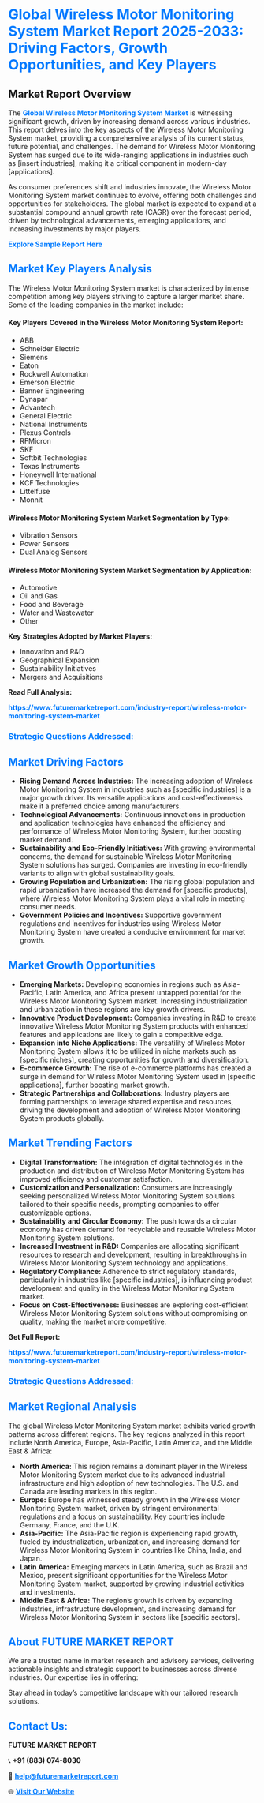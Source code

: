 <h1 style="color: #007BFF;">Global Wireless Motor Monitoring System Market Report 2025-2033: Driving Factors, Growth Opportunities, and Key Players</h1>

<section id="overview">
<h2>Market Report Overview</h2>
<p>The <a href="https://www.futuremarketreport.com/industry-report/wireless-motor-monitoring-system-market" style="color: #007BFF; text-decoration: none;"><strong>Global Wireless Motor Monitoring System Market</strong></a> is witnessing significant growth, driven by increasing demand across various industries. This report delves into the key aspects of the Wireless Motor Monitoring System market, providing a comprehensive analysis of its current status, future potential, and challenges. The demand for Wireless Motor Monitoring System has surged due to its wide-ranging applications in industries such as [insert industries], making it a critical component in modern-day [applications].</p>
<p>As consumer preferences shift and industries innovate, the Wireless Motor Monitoring System market continues to evolve, offering both challenges and opportunities for stakeholders. The global market is expected to expand at a substantial compound annual growth rate (CAGR) over the forecast period, driven by technological advancements, emerging applications, and increasing investments by major players.</p>
</section>

<section id="overview">
<p><a href="https://www.futuremarketreport.com/request-sample/reportId=90478" style="color: #007BFF; text-decoration: none;"><strong>Explore Sample Report Here</strong></a></p>
</section>

<section id="key-players">
<h2 style="color: #007BFF;">Market Key Players Analysis</h2>
<p>The Wireless Motor Monitoring System market is characterized by intense competition among key players striving to capture a larger market share. Some of the leading companies in the market include:</p>
<h4>Key Players Covered in the Wireless Motor Monitoring System Report:</h4>
<ul><li>ABB</li><li>Schneider Electric</li><li>Siemens</li><li>Eaton</li><li>Rockwell Automation</li><li>Emerson Electric</li><li>Banner Engineering</li><li>Dynapar</li><li>Advantech</li><li>General Electric</li><li>National Instruments</li><li>Plexus Controls</li><li>RFMicron</li><li>SKF</li><li>Softbit Technologies</li><li>Texas Instruments</li><li>Honeywell International</li><li>KCF Technologies</li><li>Littelfuse</li><li>Monnit</li></ul>
<h4>Wireless Motor Monitoring System Market Segmentation by Type:</h4>
<ul><li>Vibration Sensors</li><li>Power Sensors</li><li>Dual Analog Sensors</li></ul>

<h4>Wireless Motor Monitoring System Market Segmentation by Application:</h4>
<ul><li>Automotive</li><li>Oil and Gas</li><li>Food and Beverage</li><li>Water and Wastewater</li><li>Other</li></ul>
<p><strong>Key Strategies Adopted by Market Players:</strong></p>
<ul>
<li>Innovation and R&D</li>
<li>Geographical Expansion</li>
<li>Sustainability Initiatives</li>
<li>Mergers and Acquisitions</li>
</ul>
</section>

<section>
<p><strong>Read Full Analysis: </strong></p><a href="https://www.futuremarketreport.com/industry-report/wireless-motor-monitoring-system-market" style="color: #007BFF; text-decoration: none;"><strong>https://www.futuremarketreport.com/industry-report/wireless-motor-monitoring-system-market</strong></a>
<h3 style="color: #007BFF;">Strategic Questions Addressed:</h3>
</section>

<section id="driving-factors">
<h2 style="color: #007BFF;">Market Driving Factors</h2>
<ul>
<li><strong>Rising Demand Across Industries:</strong> The increasing adoption of Wireless Motor Monitoring System in industries such as [specific industries] is a major growth driver. Its versatile applications and cost-effectiveness make it a preferred choice among manufacturers.</li>
<li><strong>Technological Advancements:</strong> Continuous innovations in production and application technologies have enhanced the efficiency and performance of Wireless Motor Monitoring System, further boosting market demand.</li>
<li><strong>Sustainability and Eco-Friendly Initiatives:</strong> With growing environmental concerns, the demand for sustainable Wireless Motor Monitoring System solutions has surged. Companies are investing in eco-friendly variants to align with global sustainability goals.</li>
<li><strong>Growing Population and Urbanization:</strong> The rising global population and rapid urbanization have increased the demand for [specific products], where Wireless Motor Monitoring System plays a vital role in meeting consumer needs.</li>
<li><strong>Government Policies and Incentives:</strong> Supportive government regulations and incentives for industries using Wireless Motor Monitoring System have created a conducive environment for market growth.</li>
</ul>
</section>

<section id="growth-opportunities">
<h2 style="color: #007BFF;">Market Growth Opportunities</h2>
<ul>
<li><strong>Emerging Markets:</strong> Developing economies in regions such as Asia-Pacific, Latin America, and Africa present untapped potential for the Wireless Motor Monitoring System market. Increasing industrialization and urbanization in these regions are key growth drivers.</li>
<li><strong>Innovative Product Development:</strong> Companies investing in R&D to create innovative Wireless Motor Monitoring System products with enhanced features and applications are likely to gain a competitive edge.</li>
<li><strong>Expansion into Niche Applications:</strong> The versatility of Wireless Motor Monitoring System allows it to be utilized in niche markets such as [specific niches], creating opportunities for growth and diversification.</li>
<li><strong>E-commerce Growth:</strong> The rise of e-commerce platforms has created a surge in demand for Wireless Motor Monitoring System used in [specific applications], further boosting market growth.</li>
<li><strong>Strategic Partnerships and Collaborations:</strong> Industry players are forming partnerships to leverage shared expertise and resources, driving the development and adoption of Wireless Motor Monitoring System products globally.</li>
</ul>
</section>

<section id="trending-factors">
<h2 style="color: #007BFF;">Market Trending Factors</h2>
<ul>
<li><strong>Digital Transformation:</strong> The integration of digital technologies in the production and distribution of Wireless Motor Monitoring System has improved efficiency and customer satisfaction.</li>
<li><strong>Customization and Personalization:</strong> Consumers are increasingly seeking personalized Wireless Motor Monitoring System solutions tailored to their specific needs, prompting companies to offer customizable options.</li>
<li><strong>Sustainability and Circular Economy:</strong> The push towards a circular economy has driven demand for recyclable and reusable Wireless Motor Monitoring System solutions.</li>
<li><strong>Increased Investment in R&D:</strong> Companies are allocating significant resources to research and development, resulting in breakthroughs in Wireless Motor Monitoring System technology and applications.</li>
<li><strong>Regulatory Compliance:</strong> Adherence to strict regulatory standards, particularly in industries like [specific industries], is influencing product development and quality in the Wireless Motor Monitoring System market.</li>
<li><strong>Focus on Cost-Effectiveness:</strong> Businesses are exploring cost-efficient Wireless Motor Monitoring System solutions without compromising on quality, making the market more competitive.</li>
</ul>
</section>

<section>
<p><strong>Get Full Report: </strong></p><a href="https://www.futuremarketreport.com/industry-report/wireless-motor-monitoring-system-market" style="color: #007BFF; text-decoration: none;"><strong>https://www.futuremarketreport.com/industry-report/wireless-motor-monitoring-system-market</strong></a>
<h3 style="color: #007BFF;">Strategic Questions Addressed:</h3>
</section>


<section id="regional-analysis">
<h2 style="color: #007BFF;">Market Regional Analysis</h2>
<p>The global Wireless Motor Monitoring System market exhibits varied growth patterns across different regions. The key regions analyzed in this report include North America, Europe, Asia-Pacific, Latin America, and the Middle East & Africa:</p>
<ul>
<li><strong>North America:</strong> This region remains a dominant player in the Wireless Motor Monitoring System market due to its advanced industrial infrastructure and high adoption of new technologies. The U.S. and Canada are leading markets in this region.</li>
<li><strong>Europe:</strong> Europe has witnessed steady growth in the Wireless Motor Monitoring System market, driven by stringent environmental regulations and a focus on sustainability. Key countries include Germany, France, and the U.K.</li>
<li><strong>Asia-Pacific:</strong> The Asia-Pacific region is experiencing rapid growth, fueled by industrialization, urbanization, and increasing demand for Wireless Motor Monitoring System in countries like China, India, and Japan.</li>
<li><strong>Latin America:</strong> Emerging markets in Latin America, such as Brazil and Mexico, present significant opportunities for the Wireless Motor Monitoring System market, supported by growing industrial activities and investments.</li>
<li><strong>Middle East & Africa:</strong> The region’s growth is driven by expanding industries, infrastructure development, and increasing demand for Wireless Motor Monitoring System in sectors like [specific sectors].</li>
</ul>
</section>

<footer>
<h2 style="color: #007BFF;">About FUTURE MARKET REPORT</h2>
<p>We are a trusted name in market research and advisory services, delivering actionable insights and strategic support to businesses across diverse industries. Our expertise lies in offering:</p>

<p>Stay ahead in today’s competitive landscape with our tailored research solutions.</p>

<h2 style="color: #007BFF;">Contact Us:</h2>
<p><strong>FUTURE MARKET REPORT</strong></p>
<p>📞 <strong>+91 (883) 074-8030</strong></p>
<p>📧 <strong><a href="mailto:help@futuremarketreport.com" style="color: #007BFF;">help@futuremarketreport.com</a></strong></p>
<p>🌐 <strong><a href="https://www.futuremarketreport.com/" style="color: #007BFF;">Visit Our Website</a></strong></p>
</footer>